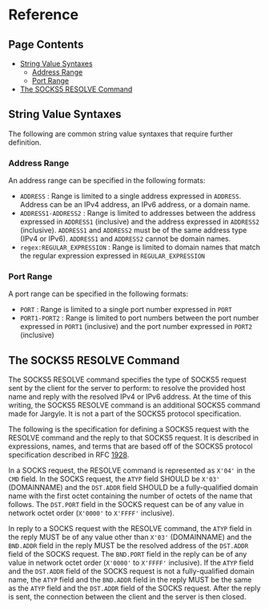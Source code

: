 # Reference

## Page Contents

-   [String Value Syntaxes](#string-value-syntaxes)
    -   [Address Range](#address-range)
    -   [Port Range](#port-range)
-   [The SOCKS5 RESOLVE Command](#the-socks5-resolve-command)

## String Value Syntaxes

The following are common string value syntaxes that require further definition.

### Address Range

An address range can be specified in the following formats:

-   `ADDRESS` : Range is limited to a single address expressed in `ADDRESS`. 
Address can be an IPv4 address, an IPv6 address, or a domain name.
-   `ADDRESS1-ADDRESS2` : Range is limited to addresses between the address 
expressed in `ADDRESS1` (inclusive) and the address expressed in `ADDRESS2` 
(inclusive). `ADDRESS1` and `ADDRESS2` must be of the same address type 
(IPv4 or IPv6). `ADDRESS1` and `ADDRESS2` cannot be domain names.
-   `regex:REGULAR_EXPRESSION` : Range is limited to domain names that 
match the regular expression expressed in `REGULAR_EXPRESSION`

### Port Range

A port range can be specified in the following formats:

-   `PORT` : Range is limited to a single port number expressed in `PORT`
-   `PORT1-PORT2` : Range is limited to port numbers between the port number 
expressed in `PORT1` (inclusive) and the port number expressed in `PORT2` 
(inclusive)

## The SOCKS5 RESOLVE Command

The SOCKS5 RESOLVE command specifies the type of SOCKS5 request sent by the 
client for the server to perform: to resolve the provided host name and reply 
with the resolved IPv4 or IPv6 address. At the time of this writing, the SOCKS5 
RESOLVE command is an additional SOCKS5 command made for Jargyle. It is not a 
part of the SOCKS5 protocol specification. 

The following is the specification for defining a SOCKS5 request with the 
RESOLVE command and the reply to that SOCKS5 request. It is described in 
expressions, names, and terms that are based off of the SOCKS5 protocol 
specification described in RFC 
[1928](https://datatracker.ietf.org/doc/html/rfc1928).

In a SOCKS request, the RESOLVE command is represented as `X'04'` in the `CMD` 
field.  In the SOCKS request, the `ATYP` field SHOULD be `X'03'` (DOMAINNAME) 
and the `DST.ADDR` field SHOULD be a fully-qualified domain name with the 
first octet containing the number of octets of the name that follows. The 
`DST.PORT` field in the SOCKS request can be of any value in network octet 
order (`X'0000'` to `X'FFFF'` inclusive).

In reply to a SOCKS request with the RESOLVE command, the `ATYP` field in the 
reply MUST be of any value other than `X'03'` (DOMAINNAME) and the `BND.ADDR` 
field in the reply MUST be the resolved address of the `DST.ADDR` field of the 
SOCKS request. The `BND.PORT` field in the reply can be of any value in 
network octet order (`X'0000'` to `X'FFFF'` inclusive). If the `ATYP` field 
and the `DST.ADDR` field of the SOCKS request is not a fully-qualified domain 
name, the `ATYP` field and the `BND.ADDR` field in the reply MUST be the same 
as the `ATYP` field and the `DST.ADDR` field of the SOCKS request. After the 
reply is sent, the connection between the client and the server is then closed.
